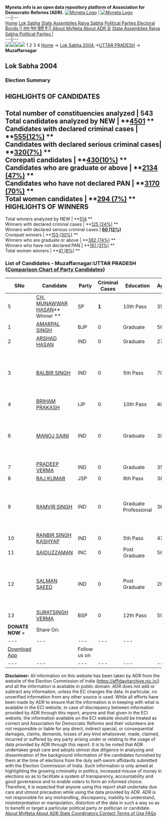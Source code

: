 **Myneta.info is an open data repository platform of Association for Democratic Reforms (ADR).**
[![Myneta Logo](https://www.myneta.info/lib/img/myneta-logo.png)](https://www.myneta.info/) | [![Myneta Logo](https://www.myneta.info/lib/img/adr-logo.png)](https://adrindia.org)  
---|---  
[Home](https://www.myneta.info/) [Lok Sabha](https://www.myneta.info/#ls "Lok Sabha") [ State Assemblies ](https://www.myneta.info/#sa "State Assemblies") [Rajya Sabha](https://www.myneta.info/#rs "Rajya Sabha") [Political Parties ](https://www.myneta.info/party "Political Parties") [ Electoral Bonds ](https://www.myneta.info/electoral_bonds "Electoral Bonds") [ || माय नेता हिंदी में || ](https://translate.google.co.in/translate?prev=hp&hl=en&js=y&u=www.myneta.info&sl=en&tl=hi&history_state0=) [ About MyNeta ](https://adrindia.org/content/about-myneta) [ About ADR ](https://adrindia.org/about-adr/who-we-are) [☰](javascript:void\(0\))
[ State Assemblies ](https://www.myneta.info/#sa "State Assemblies") [ Rajya Sabha ](https://www.myneta.info/#rs "Rajya Sabha") [ Political Parties ](https://www.myneta.info/party "Political Parties")
|   
---|---  
![](https://www.myneta.info/lib/img/banner/banner-1.png)![](https://www.myneta.info/lib/img/banner/banner-2.png)![](https://www.myneta.info/lib/img/banner/banner-3.png)![](https://www.myneta.info/lib/img/banner/banner-4.png)
1  2  3  4 
[Home](https://www.myneta.info/) → [Lok Sabha 2004 ](https://www.myneta.info/loksabha2004/)→[UTTAR PRADESH](https://www.myneta.info/loksabha2004/index.php?action=show_constituencies&state_id=24) → **Muzaffarnagar**
### 
## Lok Sabha 2004 
###  Election Summary 
HIGHLIGHTS OF CANDIDATES  
---  
Total number of constituencies analyzed |  543   
Total candidates analyzed by NEW | **[4501](https://www.myneta.info/loksabha2004/index.php?action=summary&subAction=candidates_analyzed&sort=candidate#summary) **  
Candidates with declared criminal cases | **[555(12%)](https://www.myneta.info/loksabha2004/index.php?action=summary&subAction=crime&sort=candidate#summary) **  
Candidates with declared serious criminal cases| **[320(7%)](https://www.myneta.info/loksabha2004/index.php?action=summary&subAction=serious_crime&sort=candidate#summary) **  
Crorepati candidates | **[430(10%)](https://www.myneta.info/loksabha2004/index.php?action=summary&subAction=crorepati&sort=candidate#summary) **  
Candidates who are graduate or above | **[2134 (47%)](https://www.myneta.info/loksabha2004/index.php?action=summary&subAction=education&sort=candidate#summary) **  
Candidates who have not declared PAN | **[3170 (70%)](https://www.myneta.info/loksabha2004/index.php?action=summary&subAction=without_pan&sort=candidate#summary) **  
Total women candidates | **[294 (7%)](https://www.myneta.info/loksabha2004/index.php?action=summary&subAction=women_candidate&sort=candidate#summary) **  
HIGHLIGHTS OF WINNERS  
---  
Total winners analyzed by NEW | **[514](https://www.myneta.info/loksabha2004/index.php?action=summary&subAction=winner_analyzed&sort=candidate#summary) **  
Winners with declared criminal cases | **[125 (24%)](https://www.myneta.info/loksabha2004/index.php?action=summary&subAction=winner_crime&sort=candidate#summary) **  
Winners with declared serious criminal cases | **[60 (12%)](https://www.myneta.info/loksabha2004/index.php?action=summary&subAction=winner_serious_crime&sort=candidate#summary)**  
Crorepati winners | **[153 (30%)](https://www.myneta.info/loksabha2004/index.php?action=summary&subAction=winner_crorepati&sort=candidate#summary) **  
Winners who are graduate or above | **[382 (74%)](https://www.myneta.info/loksabha2004/index.php?action=summary&subAction=winner_education&sort=candidate#summary) **  
Winners who have not declared PAN | **[161 (31%)](https://www.myneta.info/loksabha2004/index.php?action=summary&subAction=winner_without_pan&sort=candidate#summary) **  
Total women winners | **[41 (8%)](https://www.myneta.info/loksabha2004/index.php?action=summary&subAction=winner_women&sort=candidate#summary) **  
### List of Candidates - Muzaffarnagar:UTTAR PRADESH ([Comparison Chart of Party Candidates](https://www.myneta.info/loksabha2004/comparisonchart.php?constituency_id=494))
SNo | Candidate| Party| Criminal Cases| Education| Age| Total Assets| Liabilities  
---|---|---|---|---|---|---|---  
5  | [CH. MUNAWWAR HASAN](https://www.myneta.info/loksabha2004/candidate.php?candidate_id=4741)** Winner ** | SP | **1** | 10th Pass| 35 | Rs 42,17,051 ~ 42 Lacs+ | Rs 0 ~   
1  | [AMARPAL SINGH](https://www.myneta.info/loksabha2004/candidate.php?candidate_id=4742) | BJP | 0 | Graduate| 56 | Rs 89,08,477 ~ 89 Lacs+ | Rs 2,52,082 ~ 2 Lacs+  
2  | [ARSHAD HASAN](https://www.myneta.info/loksabha2004/candidate.php?candidate_id=4752) | IND | 0 | Graduate| 27 | Rs 27,52,000 ~ 27 Lacs+ | Rs 0 ~   
3  | [BALBIR SINGH](https://www.myneta.info/loksabha2004/candidate.php?candidate_id=4754) | IND | 0 | 5th Pass| 70 | ![](https://myneta.info/image_v2.php?myneta_folder=loksabha2004&candidate_id=4754&col=ta) | ![](https://myneta.info/image_v2.php?myneta_folder=loksabha2004&candidate_id=4754&col=lia)  
4  | [BRIHAM PRAKASH](https://www.myneta.info/loksabha2004/candidate.php?candidate_id=4749) | IJP | 0 | 10th Pass| 40 | Rs 8,09,262 ~ 8 Lacs+ | Rs 0 ~   
6  | [MANOJ SAINI](https://www.myneta.info/loksabha2004/candidate.php?candidate_id=4748) | IND | 0 | Graduate| 30 | ![](https://myneta.info/image_v2.php?myneta_folder=loksabha2004&candidate_id=4748&col=ta) | ![](https://myneta.info/image_v2.php?myneta_folder=loksabha2004&candidate_id=4748&col=lia)  
7  | [PRADEEP VERMA](https://www.myneta.info/loksabha2004/candidate.php?candidate_id=4755) | IND | 0 | Graduate| 35 | Rs 35,80,090 ~ 35 Lacs+ | Rs 0 ~   
8  | [RAJ KUMAR](https://www.myneta.info/loksabha2004/candidate.php?candidate_id=4751) | JSP | 0 | 8th Pass| 38 | Rs 4,56,211 ~ 4 Lacs+ | Rs 0 ~   
9  | [RAMVIR SINGH](https://www.myneta.info/loksabha2004/candidate.php?candidate_id=4750) | IND | 0 | Graduate Professional| 36 | ![](https://myneta.info/image_v2.php?myneta_folder=loksabha2004&candidate_id=4750&col=ta) | ![](https://myneta.info/image_v2.php?myneta_folder=loksabha2004&candidate_id=4750&col=lia)  
10  | [RANBIR SINGH KASHYAP](https://www.myneta.info/loksabha2004/candidate.php?candidate_id=4747) | IND | 0 | 5th Pass| 43 | Rs 1,90,000 ~ 1 Lacs+ | Rs 0 ~   
11  | [SAIDUZZAMAN](https://www.myneta.info/loksabha2004/candidate.php?candidate_id=4744) | INC | 0 | Post Graduate| 56 | Rs 53,77,368 ~ 53 Lacs+ | Rs 7,56,83,504 ~ 7 Crore+  
12  | [SALMAN SAEED](https://www.myneta.info/loksabha2004/candidate.php?candidate_id=4746) | IND | 0 | Post Graduate| 26 | ![](https://myneta.info/image_v2.php?myneta_folder=loksabha2004&candidate_id=4746&col=ta) | ![](https://myneta.info/image_v2.php?myneta_folder=loksabha2004&candidate_id=4746&col=lia)  
13  | [SURATSINGH VERMA](https://www.myneta.info/loksabha2004/candidate.php?candidate_id=4743) | BSP | 0 | 12th Pass| 59 | Rs 1,12,91,645 ~ 1 Crore+ | Rs 4,715 ~ 4 Thou+  
|  **DONATE NOW** × |  Share On:  | [](https://api.whatsapp.com/send?text=https%3A%2F%2Fmyneta.info%2Fpunjab2022%2Findex.php%3Faction%3Dshow_constituencies%26state_id%3D19) | [](https://www.facebook.com/sharer/sharer.php?u=https%3A%2F%2Fmyneta.info%2Fpunjab2022%2Findex.php%3Faction%3Dshow_constituencies%26state_id%3D19) | [](https://twitter.com/share?url=https%3A%2F%2Fmyneta.info%2Fpunjab2022%2Findex.php%3Faction%3Dshow_constituencies%26state_id%3D19)  
---|---|---|---|---  
| [ Download App ](https://play.google.com/store/apps/details?id=com.webrosoft.myneta1&pcampaignid=pcampaignidMKT-Other-global-all-co-prtnr-py-PartBadge-Mar2515-1) | [](https://play.google.com/store/apps/details?id=com.webrosoft.myneta1&pcampaignid=pcampaignidMKT-Other-global-all-co-prtnr-py-PartBadge-Mar2515-1) |  Follow us on  | [](https://www.facebook.com/adrindia.org/) | [](https://twitter.com/adrspeaks) | [](https://groups.google.com/g/national-election-watch?hl=en&pli=1) | [](https://www.instagram.com/adrspeaks/) | [](https://www.youtube.com/user/adrspeaks) | [](https://sharechat.com/profile/adrspeaks)  
---|---|---|---|---|---|---|---|---  
**Disclaimer:** All information on this website has been taken by ADR from the website of the Election Commission of India (https://affidavitarchive.nic.in/) and all the information is available in public domain. ADR does not add or subtract any information, unless the EC changes the data. In particular, no unverified information from any other source is used. While all efforts have been made by ADR to ensure that the information is in keeping with what is available in the ECI website, in case of discrepancy between information provided by ADR through this report, anyone and that given in the ECI website, the information available on the ECI website should be treated as correct and Association for Democratic Reforms and their volunteers are not responsible or liable for any direct, indirect special, or consequential damages, claims, demands, losses of any kind whatsoever, made, claimed, incurred or suffered by any party arising under or relating to the usage of data provided by ADR through this report. It is to be noted that ADR undertakes great care and adopts utmost due diligence in analysing and dissemination of the background information of the candidates furnished by them at the time of elections from the duly self-sworn affidavits submitted with the Election Commission of India. Such information is only aimed at highlighting the growing criminality in politics, increased misuse of money in elections so as to facilitate a system of transparency, accountability and good governance and to enable voters to form an informed choice. Therefore, it is expected that anyone using this report shall undertake due care and utmost precaution while using the data provided by ADR. ADR is not responsible for any mishandling, discrepancy, inability to understand, misinterpretation or manipulation, distortion of the data in such a way so as to benefit or target a particular political party or politician or candidate. 
[ About MyNeta ](https://adrindia.org/content/about-myneta) [ About ADR ](https://adrindia.org/about-adr/who-we-are) [ State Coordinators ](https://adrindia.org/about-adr/state-coordinators) [ Contact ](https://adrindia.org/contact-us) [ Terms of Use ](https://adrindia.org/content/adr-terms-use) [ FAQs ](https://adrindia.org/content/faqs)
